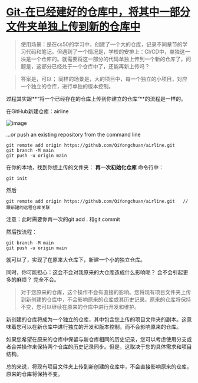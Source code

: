 # [Git-在已经建好的仓库中，将其中一部分文件夹单独上传到新的仓库中](https://github.com/QiYongchuan/MyGitBlog/issues/77)

> 使用场景：是在cs50的学习中，创建了一个大的仓库，记录不同章节的学习代码和笔记。但遇到了一个情况是，学校的安排上：CI/CD中，单独这一块是一个仓库的。就需要将这一部分的代码单独上传到一个新的仓库了，问题是，这部分已经处于一个仓库中了，还能再新上传吗？

> 答案是，可以； 同样的场景是，大的项目中，每一个独立的小项目，对应一个独立的仓库，进行单独的版本控制。

过程其实跟**“将一个已经存在的仓库上传到你建立的仓库”**的流程是一样的。

在GitHub新建仓库：airline

![image](https://github.com/QiYongchuan/MyGitBlog/assets/105039020/a5cdaf9b-5db2-4a31-af55-9fd1ecb15614)


…or push an existing repository from the command line
```
git remote add origin https://github.com/QiYongchuan/airline.git
git branch -M main
git push -u origin main

```
在你的本地，找到你想上传的文件夹：
**再一次初始化仓库**
命令行中：
```
git init
```
然后
```
git remote add origin https://github.com/QiYongchuan/airline.git   //跟新建的远程仓库关联
```
注意：此时需要你再一次的git add . 和git commit

然后按流程：
```
git branch -M main
git push -u origin main
```

就可以了，实现了在原来大仓库下，新建一个小的独立仓库。

同时，你可能担心：这会不会对我原来的大仓库造成什么影响呢？ 会不会引起更多的麻烦？
完全不会。

> 对于您原来的仓库，这个操作不会有直接的影响。您将现有项目文件夹上传到新创建的仓库中，不会影响原来的仓库或其历史记录。原来的仓库将保持不变，您可以继续在原来的仓库中进行开发和维护。

新创建的仓库将成为一个独立的仓库，其中包含您上传的项目文件夹的副本。这意味着您可以在新仓库中进行独立的开发和版本控制，而不会影响原来的仓库。

如果您希望在原来的仓库中保留与新仓库相同的历史记录，您可以考虑使用分支或者合并操作来保持两个仓库的历史记录同步。但是，这取决于您的具体需求和项目结构。

总的来说，将现有项目文件夹上传到新创建的仓库中，不会直接影响原来的仓库，原来的仓库将保持不变。